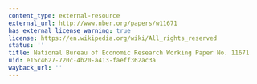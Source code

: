 ```yaml
---
content_type: external-resource
external_url: http://www.nber.org/papers/w11671
has_external_license_warning: true
license: https://en.wikipedia.org/wiki/All_rights_reserved
status: ''
title: National Bureau of Economic Research Working Paper No. 11671
uid: e15c4627-720c-4b20-a413-faeff362ac3a
wayback_url: ''
---
```

